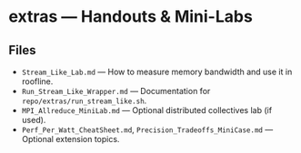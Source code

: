 # extras — Handouts & Mini-Labs

## Files
- `Stream_Like_Lab.md` — How to measure memory bandwidth and use it in roofline.
- `Run_Stream_Like_Wrapper.md` — Documentation for `repo/extras/run_stream_like.sh`.
- `MPI_Allreduce_MiniLab.md` — Optional distributed collectives lab (if used).
- `Perf_Per_Watt_CheatSheet.md`, `Precision_Tradeoffs_MiniCase.md` — Optional extension topics.
